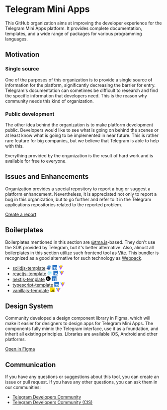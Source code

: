 # Telegram Mini Apps

This GitHub organization aims at improving the developer experience for the Telegram Mini Apps platform.
It provides complete documentation, templates, and a wide range of packages for various programming languages.

## Motivation

### Single source

One of the purposes of this organization is to provide a single source of information for the platform,
significantly decreasing the barrier for entry. Telegram's documentation can sometimes be difficult to
research and find the specific information that developers need. This is the reason why community needs
this kind of organization.

### Public development

The other idea behind the organization is to make platform development public. Developers would like to
see what is going on behind the scenes or at least know what is going to be implemented in near future.
This is rather rare feature for big companies, but we believe that Telegram is able to help with this.

Everything provided by the organization is the result of hard work and is available for free to everyone.

## Issues and Enhancements

Organization provides a special repository to report a bug or suggest a
platform enhancement. Nevertheless, it is appreciated not only to report a bug
in this organization, but to go further and refer to it in the Telegram applications
repositories related to the reported problem.

[Create a report](https://github.com/Telegram-Mini-Apps/issues/issues/new/choose)

## Boilerplates

[tmajs-docs]: https://docs.telegram-mini-apps.com/packages/typescript/tma-js-sdk/about

Boilerplates mentioned in this section are [@tma.js][tmajs-docs]-based. They don't use the SDK provided by Telegram,
but it's better alternative. Also, almost all boilerplates in this section utilize such frontend tool
as [Vite](https://vitejs.dev/). This bundler is recognized as a good alternative for such technology
as [Webpack](https://webpack.js.org/).

- [solidjs-template](https://github.com/Telegram-Mini-Apps/solidjs-template) <img src="./assets/solidjs.png" width="15"/> <img src="./assets/ts.png" width="15"/> <img src="./assets/vite.png" width="15"/>
- [reactjs-template](https://github.com/Telegram-Mini-Apps/reactjs-template) <img src="./assets/reactjs.png" width="15"/> <img src="./assets/ts.png" width="15"/> <img src="./assets/vite.png" width="15"/>
- [nextjs-template](https://github.com/Telegram-Mini-Apps/nextjs-template) <img src="./assets/nextjs.png" width="15"/> <img src="./assets/ts.png" width="15"/>
- [typescript-template](https://github.com/Telegram-Mini-Apps/typescript-template) <img src="./assets/ts.png" width="15"/> <img src="./assets/vite.png" width="15"/>
- [vanillajs-template](https://github.com/Telegram-Mini-Apps/vanillajs-template) <img src="./assets/js.png" width="15"/> <img src="./assets/vite.png" width="15"/>

## Design System

Community developed a design component library in Figma, which will make it easier for designers to design apps for
Telegram Mini Apps. The components fully mimic the Telegram interface, use it as a foundation, and inherit all
existing principles. Libraries are available iOS, Android and other platforms.

[Open in Figma](https://www.figma.com/file/AwAi6qE11mQllHa1sOROYp/Telegram-Mini-Apps-Library?type=design&node-id=26%3A1081&mode=design&t=Sck9CgzgyKz3iIFt-1)

## Communication

If you have any questions or suggestions about this tool, you can create an issue or pull request. If you have any other questions, you can ask them in our communities:
- [Telegram Developers Community](https://t.me/devs)
- [Telegram Developers Community (CIS)](https://t.me/devs_cis)

